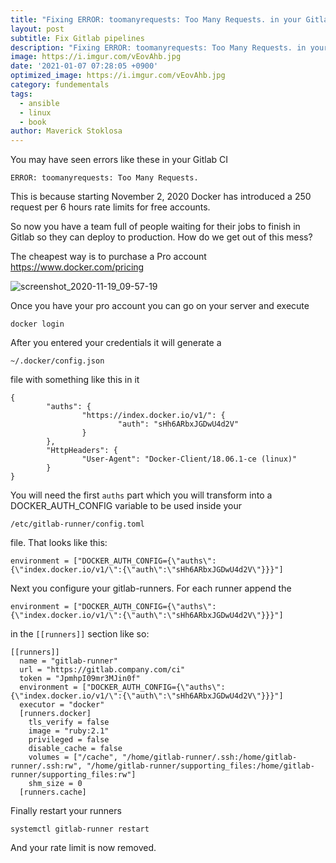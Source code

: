 ```yaml
---
title: "Fixing ERROR: toomanyrequests: Too Many Requests. in your Gitlab Continuous Integration Jobs"
layout: post
subtitle: Fix Gitlab pipelines  
description: "Fixing ERROR: toomanyrequests: Too Many Requests. in your Gitlab Continuous Integration Jobs"
image: https://i.imgur.com/vEovAhb.jpg
date: '2021-01-07 07:28:05 +0900'
optimized_image: https://i.imgur.com/vEovAhb.jpg
category: fundementals
tags:
  - ansible
  - linux
  - book
author: Maverick Stoklosa
---
```


You may have seen errors like these in your Gitlab CI

```
ERROR: toomanyrequests: Too Many Requests.
```

This is because starting November 2, 2020 Docker has introduced a 250 request per 6 hours rate limits for free accounts. 

So now you have a team full of people waiting for their jobs to finish in Gitlab so they can deploy to production. How do we get out of this mess?

The cheapest way is to purchase a Pro account https://www.docker.com/pricing 

![screenshot_2020-11-19_09-57-19](https://i.imgur.com/eCKqsSj.png)

Once you have your pro account you can go on your server and execute

```
docker login
```

After you entered your credentials it will generate a

```
~/.docker/config.json
```

file with something like this in it

```
{
        "auths": {
                "https://index.docker.io/v1/": {
                        "auth": "sHh6ARbxJGDwU4d2V"
                }
        },
        "HttpHeaders": {
                "User-Agent": "Docker-Client/18.06.1-ce (linux)"
        }
}
```

You will need the first `auths` part which you will transform into a DOCKER_AUTH_CONFIG variable to be used inside your 

```
/etc/gitlab-runner/config.toml
```

file. That looks like this:

```
environment = ["DOCKER_AUTH_CONFIG={\"auths\":{\"index.docker.io/v1/\":{\"auth\":\"sHh6ARbxJGDwU4d2V\"}}}"]
```

Next you configure your gitlab-runners. For each runner append the 

```
environment = ["DOCKER_AUTH_CONFIG={\"auths\":{\"index.docker.io/v1/\":{\"auth\":\"sHh6ARbxJGDwU4d2V\"}}}"]
```

in the `[[runners]]` section like so:

```
[[runners]]
  name = "gitlab-runner"
  url = "https://gitlab.company.com/ci"
  token = "JpmhpI09mr3MJin0f"
  environment = ["DOCKER_AUTH_CONFIG={\"auths\":{\"index.docker.io/v1/\":{\"auth\":\"sHh6ARbxJGDwU4d2V\"}}}"]
  executor = "docker"
  [runners.docker]
    tls_verify = false
    image = "ruby:2.1"
    privileged = false
    disable_cache = false
    volumes = ["/cache", "/home/gitlab-runner/.ssh:/home/gitlab-runner/.ssh:rw", "/home/gitlab-runner/supporting_files:/home/gitlab-runner/supporting_files:rw"]
    shm_size = 0
  [runners.cache]
```

Finally restart your runners

```
systemctl gitlab-runner restart
```

And your rate limit is now removed.
